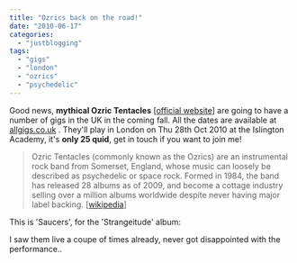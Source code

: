 ```yaml
---
title: "Ozrics back on the road!"
date: "2010-06-17"
categories: 
  - "justblogging"
tags: 
  - "gigs"
  - "london"
  - "ozrics"
  - "psychedelic"
---
```


Good news, **mythical Ozric Tentacles** \[[official website](http://www.ozrics.com/)\] are going to have a number of gigs in the UK in the coming fall. All the dates are available at [allgigs.co.uk](http://www.allgigs.co.uk/view/artist/1924/Ozric_Tentacles.html) . They'll play in London on Thu 28th Oct 2010 at the Islington Academy, it's **only 25 quid**, get in touch if you want to join me!

> Ozric Tentacles (commonly known as the Ozrics) are an instrumental rock band from Somerset, England, whose music can loosely be described as psychedelic or space rock. Formed in 1984, the band has released 28 albums as of 2009, and become a cottage industry selling over a million albums worldwide despite never having major label backing. \[[wikipedia](http://en.wikipedia.org/wiki/Ozric_Tentacles)\]

This is 'Saucers', for the 'Strangeitude' album:

I saw them live a coupe of times already, never got disappointed with the performance..
